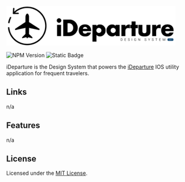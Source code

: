 <img src="./_assets/png/original.png" alt="iDeparture | Design System v.3.0.1" width="450"/>   
  
![NPM Version](https://img.shields.io/npm/v/npm)
![Static Badge](https://img.shields.io/badge/Documentation-%20v.1.0.1-blue?link=google.com)

iDeparture is the Design System that powers the [iDeparture](#) IOS utility application for frequent travelers.  
  
## Links  
n/a  
  
## Features  
n/a  
  
## License  
Licensed under the [MIT License](#).  